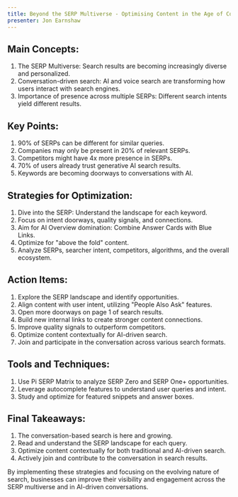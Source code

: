 ```yaml
---
title: Beyond the SERP Multiverse - Optimising Content in the Age of Conversation
presenter: Jon Earnshaw
---
```


## Main Concepts:

1. The SERP Multiverse: Search results are becoming increasingly diverse and personalized.
2. Conversation-driven search: AI and voice search are transforming how users interact with search engines.
3. Importance of presence across multiple SERPs: Different search intents yield different results.

## Key Points:

1. 90% of SERPs can be different for similar queries.
2. Companies may only be present in 20% of relevant SERPs.
3. Competitors might have 4x more presence in SERPs.
4. 70% of users already trust generative AI search results.
5. Keywords are becoming doorways to conversations with AI.

## Strategies for Optimization:

1. Dive into the SERP: Understand the landscape for each keyword.
2. Focus on intent doorways, quality signals, and connections.
3. Aim for AI Overview domination: Combine Answer Cards with Blue Links.
4. Optimize for "above the fold" content.
5. Analyze SERPs, searcher intent, competitors, algorithms, and the overall ecosystem.

## Action Items:

1. Explore the SERP landscape and identify opportunities.
2. Align content with user intent, utilizing "People Also Ask" features.
3. Open more doorways on page 1 of search results.
4. Build new internal links to create stronger content connections.
5. Improve quality signals to outperform competitors.
6. Optimize content contextually for AI-driven search.
7. Join and participate in the conversation across various search formats.

## Tools and Techniques:

1. Use Pi SERP Matrix to analyze SERP Zero and SERP One+ opportunities.
2. Leverage autocomplete features to understand user queries and intent.
3. Study and optimize for featured snippets and answer boxes.

## Final Takeaways:

1. The conversation-based search is here and growing.
2. Read and understand the SERP landscape for each query.
3. Optimize content contextually for both traditional and AI-driven search.
4. Actively join and contribute to the conversation in search results.

By implementing these strategies and focusing on the evolving nature of search, businesses can improve their visibility and engagement across the SERP multiverse and in AI-driven conversations.

